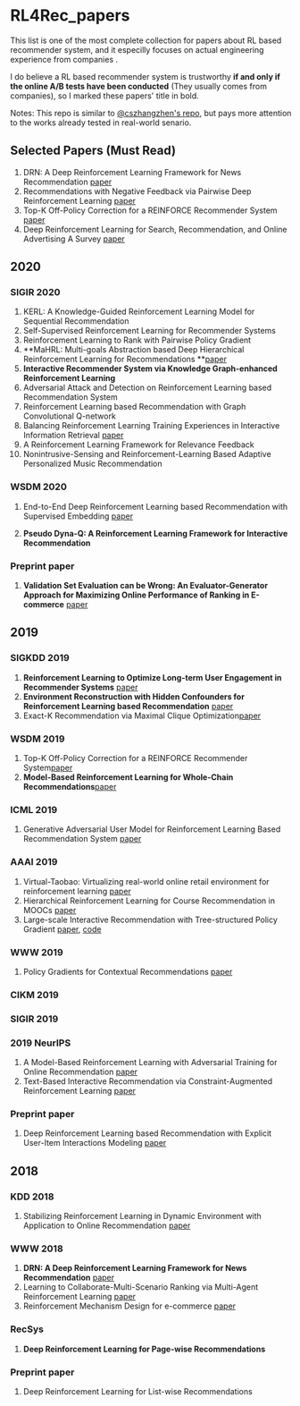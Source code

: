# RL4Rec_papers

This list is one of the most complete collection for papers about RL based recommender system, and  it especilly focuses on actual engineering experience from companies .

I do believe a RL based recommender system is trustworthy **if and only if the online A/B tests have been conducted** (They usually comes from companies), so I marked these papers' title in bold.

Notes: This repo is similar to [@cszhangzhen's repo](https://github.com/cszhangzhen/DRL4Recsys),  but pays more attention to the works already tested in real-world senario.

## Selected Papers (Must Read)
  1. DRN: A Deep Reinforcement Learning Framework for News Recommendation [paper](http://www.personal.psu.edu/~gjz5038/paper/www2018_reinforceRec/www2018_reinforceRec.pdf)
  2. Recommendations with Negative Feedback via Pairwise Deep Reinforcement Learning [paper](https://arxiv.org/abs/1802.06501)
  3. Top-K Off-Policy Correction for a REINFORCE Recommender System [paper](https://arxiv.org/pdf/1812.02353.pdf)
  4. Deep Reinforcement Learning for Search, Recommendation, and Online Advertising A Survey [paper](https://arxiv.org/abs/1812.07127)

## 2020 

### SIGIR 2020
  1. KERL: A Knowledge-Guided Reinforcement Learning Model for Sequential Recommendation
  2. Self-Supervised Reinforcement Learning for Recommender Systems
  3. Reinforcement Learning to Rank with Pairwise Policy Gradient
  4. **MaHRL: Multi-goals Abstraction based Deep Hierarchical Reinforcement Learning for Recommendations **[paper](https://arxiv.org/pdf/1903.09374.pdf)
  5. **Interactive Recommender System via Knowledge Graph-enhanced Reinforcement Learning**
  6. Adversarial Attack and Detection on Reinforcement Learning based Recommendation System
  7. Reinforcement Learning based Recommendation with Graph Convolutional Q-network
  8. Balancing Reinforcement Learning Training Experiences in Interactive Information Retrieval [paper](https://arxiv.org/pdf/2006.03185.pdf)
  9. A Reinforcement Learning Framework for Relevance Feedback
  10. Nonintrusive-Sensing and Reinforcement-Learning Based Adaptive Personalized Music Recommendation

### WSDM 2020
  1. End-to-End Deep Reinforcement Learning based Recommendation with Supervised Embedding [paper](https://dl.acm.org/doi/pdf/10.1145/3336191.3371858)

  2. **Pseudo Dyna-Q: A Reinforcement Learning Framework for Interactive Recommendation**

### Preprint paper
  1. **Validation Set Evaluation can be Wrong: An Evaluator-Generator Approach for Maximizing Online Performance of Ranking in E-commerce**  [paper](https://arxiv.org/abs/2003.11941)

## 2019
### SIGKDD 2019
  1. **Reinforcement Learning to Optimize Long-term User Engagement in Recommender Systems** [paper](https://arxiv.org/abs/1902.05570)
  2. **Environment Reconstruction with Hidden Confounders for Reinforcement Learning based Recommendation** [paper](https://www.kdd.org/kdd2019/accepted-papers/view/reinforcement-learning-to-optimize-long-term-user-engagement-in-recommender)
  3. Exact-K Recommendation via Maximal Clique Optimization[paper](https://arxiv.org/pdf/1905.07089.pdf)

### WSDM 2019
  1. Top-K Off-Policy Correction for a REINFORCE Recommender System[paper](https://arxiv.org/pdf/1812.02353.pdf)
  2. **Model-Based Reinforcement Learning for Whole-Chain Recommendations**[paper](https://arxiv.org/pdf/1902.03987.pdf)

### ICML 2019
  1. Generative Adversarial User Model for Reinforcement Learning Based Recommendation System [paper](http://proceedings.mlr.press/v97/chen19f/chen19f.pdf)
### AAAI 2019
  1. Virtual-Taobao: Virtualizing real-world online retail environment for reinforcement learning [paper](https://arxiv.org/abs/1805.10000)
  2. Hierarchical Reinforcement Learning for Course Recommendation in MOOCs [paper](https://xiaojingzi.github.io/publications/AAAI19-zhang-et-al-HRL.pdf)
  3. Large-scale Interactive Recommendation with Tree-structured Policy Gradient [paper](https://arxiv.org/abs/1811.05869), [code](https://github.com/chenhaokun/TPGR)

### WWW 2019
  1. Policy Gradients for Contextual Recommendations [paper](https://arxiv.org/pdf/1802.04162.pdf)

### CIKM 2019
### SIGIR 2019

### 2019 NeurIPS
  1. A Model-Based Reinforcement Learning with Adversarial Training for Online Recommendation [paper](http://papers.nips.cc/paper/9257-a-model-based-reinforcement-learning-with-adversarial-training-for-online-recommendation.pdf)
  2. Text-Based Interactive Recommendation via Constraint-Augmented Reinforcement Learning [paper](http://people.ee.duke.edu/~lcarin/Ruiyi_NeurIPS2019.pdf)

### Preprint paper
  1. Deep Reinforcement Learning based Recommendation with Explicit User-Item Interactions Modeling [paper](https://arxiv.org/pdf/1810.12027.pdf)
## 2018
### KDD 2018
  1. Stabilizing Reinforcement Learning in Dynamic Environment with Application to Online Recommendation [paper](https://dl.acm.org/doi/10.1145/3219819.3220122)

### WWW 2018
  1. **DRN: A Deep Reinforcement Learning Framework for News Recommendation** [paper](http://www.personal.psu.edu/~gjz5038/paper/www2018_reinforceRec/www2018_reinforceRec.pdf)
  2. Learning to Collaborate-Multi-Scenario Ranking via Multi-Agent Reinforcement Learning [paper](https://arxiv.org/abs/1809.06260)
  3. Reinforcement Mechanism Design for e-commerce [paper](https://arxiv.org/pdf/1708.07607.pdf)

### RecSys
  1. **Deep Reinforcement Learning for Page-wise Recommendations**

### Preprint paper
  1. Deep Reinforcement Learning for List-wise Recommendations






